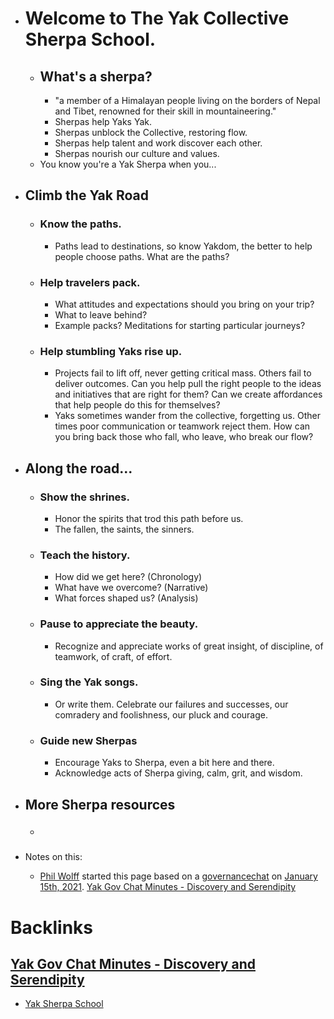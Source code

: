 - # Welcome to __The Yak Collective__ Sherpa School.
    - ## What's a sherpa? 
        - "a member of a Himalayan people living on the borders of Nepal and Tibet, renowned for their skill in mountaineering."
        - Sherpas help Yaks Yak. 
        - Sherpas unblock the Collective, restoring flow. 
        - Sherpas help talent and work discover each other. 
        - Sherpas nourish our culture and values.
    - You know you're a Yak Sherpa when you... 
- ## Climb the Yak Road 
    - ### Know the paths.
        - Paths lead to destinations, so know Yakdom, the better to help people choose paths. What are the paths?
    - ### Help travelers pack.
        - What attitudes and expectations should you bring on your trip? 
        - What to leave behind? 
        - Example packs? Meditations for starting particular journeys? 
    - ### Help stumbling Yaks rise up. 
        - Projects fail to lift off, never getting critical mass. Others fail to deliver outcomes. Can you help pull the right people to the ideas and initiatives that are right for them? Can we create affordances that help people do this for themselves? 
        - Yaks sometimes wander from the collective, forgetting us. Other times poor communication or teamwork reject them. How can you bring back those who fall, who leave, who break our flow? 
- ## Along the road...
    - ### Show the shrines. 
        - Honor the spirits that trod this path before us. 
        - The fallen, the saints, the sinners. 
    - ### Teach the history. 
        - How did we get here? (Chronology)
        - What have we overcome? (Narrative)
        - What forces shaped us? (Analysis)
    - ### Pause to appreciate the beauty. 
        - Recognize and appreciate works of great insight, of discipline, of teamwork, of craft, of effort. 
    - ### Sing the Yak songs. 
        - Or write them. Celebrate our failures and successes, our comradery and foolishness, our pluck and courage. 
    - ### Guide new Sherpas
        - Encourage Yaks to Sherpa, even a bit here and there. 
        - Acknowledge acts of Sherpa giving, calm, grit, and wisdom.
- ## More Sherpa resources
    - ### 

- Notes on this: 
    - [Phil Wolff](<Phil Wolff.md>) started this page based on a [governancechat](<governancechat.md>) on [January 15th, 2021](<January 15th, 2021.md>). [Yak Gov Chat Minutes - Discovery and Serendipity](<Yak Gov Chat Minutes - Discovery and Serendipity.md>)

# Backlinks
## [Yak Gov Chat Minutes - Discovery and Serendipity](<Yak Gov Chat Minutes - Discovery and Serendipity.md>)
- [Yak Sherpa School](<Yak Sherpa School.md>)

